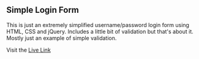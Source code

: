 ## Simple Login Form

This is just an extremely simplified username/password login form using HTML, CSS and jQuery. Includes a little bit of validation but that's about it. Mostly just an example of simple validation.

Visit the [Live Link]

[Live Link]: http://jquerylogin-danbuda.surge.sh/
